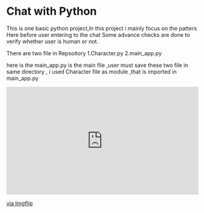 # Chat with Python
This is one basic python project,In this project i mainly focus on the patters 
Here before user entering to the chat Some advance checks are done to verify whether user is human or not.

There are two file in Repsoitory
1.Character.py
2.main_app.py

here is the main_app.py is the main file ,user must save these two file in same directory , i used Character file as module ,that is imported in main_app.py
<div style="width:500px;max-width:100%;"><div style="height:0;padding-bottom:56.2%;position:relative;"><iframe width="500" height="281" style="position:absolute;top:0;left:0;width:100%;height:100%;" frameBorder="0" src="https://imgflip.com/embed/47dl7j"></iframe></div><p><a href="https://imgflip.com/gif/47dl7j">via Imgflip</a></p></div>
